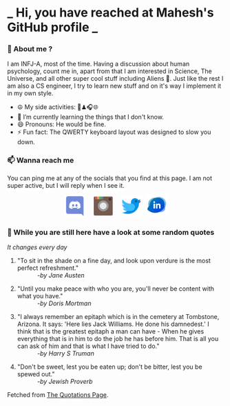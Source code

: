 # **_ Hi, you have reached at Mahesh's GitHub profile _**
### 🌸 About me ?
I am INFJ-A, most of the time. Having a discussion about human psychology, count me in, apart from that I am interested in Science, The Universe, and all other super cool stuff including Aliens 🤫. Just like the rest I am also a CS engineer, I try to learn new stuff and on it's way I implement it in my own style. 
- ☮ My side activities: 🎨♟🎧🌐
- 🌱 I’m currently learning the things that I don't know.
- 😄 Pronouns: He would be fine.
- ⚡ Fun fact: The QWERTY keyboard layout was designed to slow you down.

### 📫 Wanna reach me
You can ping me at any of the socials that you find at this page. I am not super active, but I will reply when I see it.
<p align="center">
<a href="https://discordapp.com/users/733328856957714472"><img src="./Assets/Papirus-Team-Papirus-Apps-Discord.svg" height="50px" width="50px" ></a>&nbsp; &nbsp;  
<a href ="https://instagram.com/obl1v_on"><img src="./Assets/Papirus-Team-Papirus-Apps-Instagram.svg" height="50px" width="50px" ></a>&nbsp;  &nbsp; 
<a href ="https://twitter.com/MaheshN2000"><img src="./Assets/Papirus-Team-Papirus-Apps-Twitter.svg" height ="50px" width="50px" ></a>&nbsp;
<a href ="https://linkedin.com/in/mahesh2000"><img src="./Assets/in.png" height ="50px" width="50px" ></a>

</p>



### 🔰 While you are still here have a look at some random quotes
*It changes every day*

<!-- BLOG-POST-LIST:START -->
 1.  "To sit in the shade on a fine day, and look upon verdure is the most perfect refreshment." <br> &emsp;&emsp;&emsp; <i>-by Jane Austen</i> 

 2.  "Until you make peace with who you are, you'll never be content with what you have." <br> &emsp;&emsp;&emsp; <i>-by Doris Mortman</i> 

 3.  "I always remember an epitaph which is in the cemetery at Tombstone, Arizona. It says: 'Here lies Jack Williams. He done his damnedest.' I think that is the greatest epitaph a man can have - When he gives everything that is in him to do the job he has before him. That is all you can ask of him and that is what I have tried to do." <br> &emsp;&emsp;&emsp; <i>-by Harry S Truman</i> 

 4.  "Don't be sweet, lest you be eaten up; don't be bitter, lest you be spewed out." <br> &emsp;&emsp;&emsp; <i>-by Jewish Proverb</i> 
<!-- BLOG-POST-LIST:END -->
Fetched from <a href="http://www.quotationspage.com/data/mqotd.rss"> The Quotations Page</a>.
<!-- The above quotes are fetched from " http://www.quotationspage.com/data/mqotd.rss " and the github action used was gautamkrishnar/blog-post-workflow@master -->
